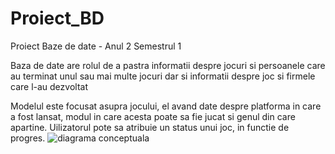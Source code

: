 # Proiect_BD

Proiect Baze de date - Anul 2 Semestrul 1

Baza de date are rolul de a pastra informatii despre jocuri si persoanele care au terminat unul sau mai multe jocuri dar si informatii despre joc si firmele care l-au dezvoltat

Modelul este focusat asupra jocului, el avand date despre platforma in care a fost lansat, modul in care acesta poate sa fie jucat si genul din care apartine. Uilizatorul pote sa atribuie un status unui joc, in functie de progres.
![diagrama conceptuala](https://user-images.githubusercontent.com/63007797/178428582-73fc68c3-b929-4995-ab1a-a9cea826be49.png)
